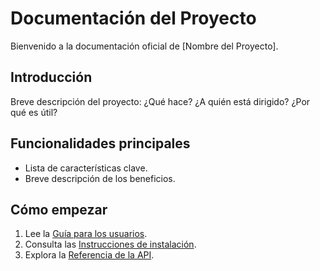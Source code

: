 # Documentación del Proyecto

Bienvenido a la documentación oficial de [Nombre del Proyecto].

## Introducción
Breve descripción del proyecto: ¿Qué hace? ¿A quién está dirigido? ¿Por qué es útil?

## Funcionalidades principales
- Lista de características clave.
- Breve descripción de los beneficios.

## Cómo empezar
1. Lee la [Guía para los usuarios](user_guide.md).
2. Consulta las [Instrucciones de instalación](installation.md).
3. Explora la [Referencia de la API](api_reference.md).

